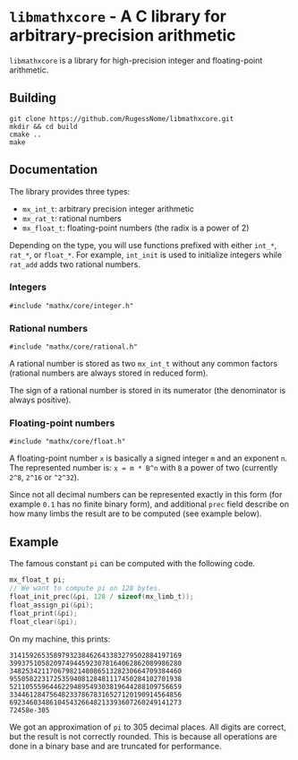 

# `libmathxcore` - A C library for arbitrary-precision arithmetic 

`libmathxcore` is a library for high-precision integer and floating-point arithmetic.

## Building

```
git clone https://github.com/RugessNome/libmathxcore.git
mkdir && cd build
cmake ..
make
```

## Documentation

The library provides three types:
- `mx_int_t`: arbitrary precision integer arithmetic
- `mx_rat_t`: rational numbers
- `mx_float_t`: floating-point numbers (the radix is a power of 2)

Depending on the type, you will use functions prefixed with either `int_*`, 
`rat_*`, or `float_*`.
For example, `int_init` is used to initialize integers while `rat_add` adds 
two rational numbers.

### Integers

```
#include "mathx/core/integer.h"
```

### Rational numbers

```
#include "mathx/core/rational.h"
```

A rational number is stored as two `mx_int_t` without any common factors 
(rational numbers are always stored in reduced form).

The sign of a rational number is stored in its numerator (the denominator is 
always positive).

### Floating-point numbers

```
#include "mathx/core/float.h"
```

A floating-point number `x` is basically a signed integer `m` and an exponent `n`.
The represented number is: `x = m * B^n` with `B` a power of two 
(currently `2^8`, `2^16` or `^2^32`).

Since not all decimal numbers can be represented exactly in this form 
(for example `0.1` has no finite binary form), and additional `prec` field 
describe on how many limbs the result are to be computed (see example below). 


## Example

The famous constant `pi` can be computed with the following code.

```c
mx_float_t pi;
// We want to compute pi on 128 bytes.
float_init_prec(&pi, 128 / sizeof(mx_limb_t)); 
float_assign_pi(&pi);
float_print(&pi);
float_clear(&pi);
```

On my machine, this prints:

```
3141592653589793238462643383279502884197169
3993751058209749445923078164062862089986280
3482534211706798214808651328230664709384460
9550582231725359408128481117450284102701938
5211055596446229489549303819644288109756659
3344612847564823378678316527120190914564856
6923460348610454326648213393607260249141273
72458e-305
```

We got an approximation of `pi` to 305 decimal places. 
All digits are correct, but the result is not correctly rounded. 
This is because all operations are done in a binary base and
are truncated for performance.
 